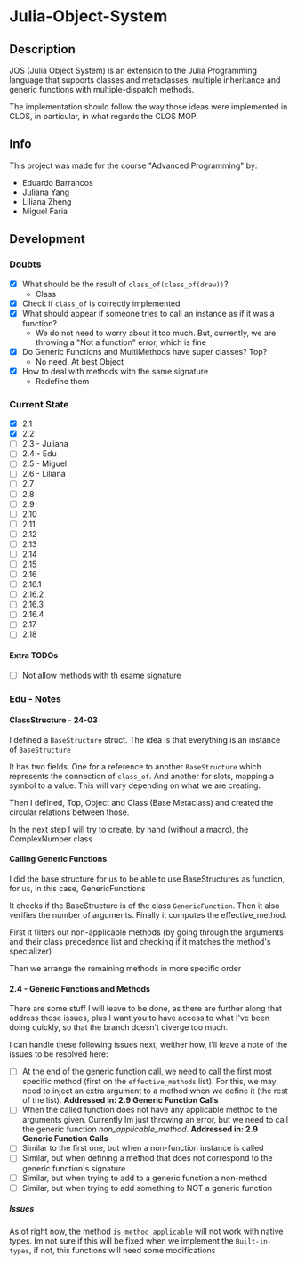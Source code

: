 # Julia-Object-System

## Description

JOS (Julia Object System) is an extension to the Julia Programming language that supports classes and metaclasses, multiple inheritance and generic functions with multiple-dispatch methods.

The implementation should follow the way those ideas were implemented in CLOS, in particular, in what regards the CLOS MOP.

## Info

This project was made for the course "Advanced Programming" by:

- Eduardo Barrancos
- Juliana Yang
- Liliana Zheng
- Miguel Faria

## Development

### Doubts

- [x] What should be the result of `class_of(class_of(draw))`?
  - Class
- [x] Check if `class_of` is correctly implemented
- [x] What should appear if someone tries to call an instance as if it was a function?
  - We do not need to worry about it too much. But, currently, we are throwing a "Not a function" error, which is fine
- [x] Do Generic Functions and MultiMethods have super classes? Top?
  - No need. At best Object
- [x] How to deal with methods with the same signature
  - Redefine them

### Current State

- [x] 2.1
- [x] 2.2
- [ ] 2.3 - Juliana
- [ ] 2.4 - Edu
- [ ] 2.5 - Miguel
- [ ] 2.6 - Liliana
- [ ] 2.7
- [ ] 2.8
- [ ] 2.9
- [ ] 2.10
- [ ] 2.11
- [ ] 2.12
- [ ] 2.13
- [ ] 2.14
- [ ] 2.15
- [ ] 2.16
- [ ] 2.16.1
- [ ] 2.16.2
- [ ] 2.16.3
- [ ] 2.16.4
- [ ] 2.17
- [ ] 2.18

#### Extra TODOs

- [ ] Not allow methods with th esame signature

### Edu - Notes

#### ClassStructure - 24-03

I defined a `BaseStructure` struct. The idea is that everything is an instance of `BaseStructure`

It has two fields. One for a reference to another `BaseStructure` which represents the connection of `class_of`. And another for slots, mapping a symbol to a value. This will vary depending on what we are creating.

Then I defined, Top, Object and Class (Base Metaclass) and created the circular relations between those.

In the next step I will try to create, by hand (without a macro), the ComplexNumber class

#### Calling Generic Functions

I did the base structure for us to be able to use BaseStructures as function, for us, in this case, GenericFunctions

It checks if the BaseStructure is of the class `GenericFunction`. Then it also verifies the number of arguments. Finally it computes the effective_method.

First it filters out non-applicable methods (by going through the arguments and their class precedence list and checking if it matches the method's specializer)

Then we arrange the remaining methods in more specific order

#### 2.4 - Generic Functions and Methods

There are some stuff I will leave to be done, as there are further along that address those issues, plus I want you to have access to what I've been doing quickly, so that the branch doesn't diverge too much.

I can handle these following issues next, weither how, I'll leave a note of the issues to be resolved here:

- [ ] At the end of the generic function call, we need to call the first most specific method (first on the `effective_methods` list). For this, we may need to inject an extra argument to a method when we define it (the rest of the list). **Addressed in: 2.9 Generic Function Calls**
- [ ] When the called function does not have any applicable method to the arguments given. Currently Im just throwing an error, but we need to call the generic function *non_applicable_method*. **Addressed in: 2.9 Generic Function Calls**
- [ ] Similar to the first one, but when a non-function instance is called
- [ ] Similar, but when defining a method that does not correspond to the generic function's signature
- [ ] Similar, but when trying to add to a generic function a non-method
- [ ] Similar, but when trying to add something to NOT a generic function

##### Issues

As of right now, the method `is_method_applicable` will not work with native types. Im not sure if this will be fixed when we implement the `Built-in-types`, if not, this functions will need some modifications
